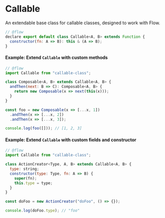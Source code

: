 # Callable

An extendable base class for callable classes, designed to work with Flow.

```js
// @flow
declare export default class Callable<A, B> extends Function {
  constructor(fn: A => B): this & (A => B);
}
```

#### Example: Extend `Callable` with custom methods
```js
// @flow
import Callable from "callable-class";

class Composable<A, B> extends Callable<A, B> {
  andThen(next: B => C): Composable<A, B> {
    return new Composable(x => next(this(x)));
  }
}

const foo = new Composable(x => [...x, 1])
  .andThen(x => [...x, 2])
  .andThen(x => [...x, 3]);

console.log(foo([])); // [1, 2, 3]
```

#### Example: Extend `Callable` with custom fields and constructor
```js
// @flow
import Callable from "callable-class";

class ActionCreator<Type, A, B> extends Callable<A, B> {
  type: string;
  constructor(type: Type, fn: A => B) {
    super(fn);
    this.type = type;
  }
}

const doFoo = new ActionCreator("doFoo", () => {});

console.log(doFoo.type); // "foo"
```
